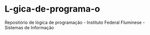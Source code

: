 # L-gica-de-programa-o
Repositório de lógica de programação - Instituto Federal Fluminese - Sistemas de Informação 
